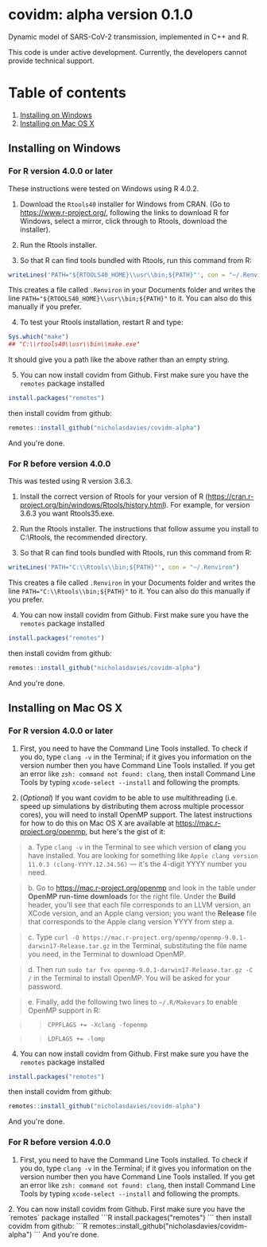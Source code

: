 # covidm: alpha version 0.1.0

Dynamic model of SARS-CoV-2 transmission, implemented in C++ and R.

This code is under active development. Currently, the developers cannot provide technical support.

# Table of contents

1. [Installing on Windows](#installing-on-windows)
2. [Installing on Mac OS X](#installing-on-mac-os-x)

## Installing on Windows

### For R version 4.0.0 or later

These instructions were tested on Windows using R 4.0.2.

1. Download the `Rtools40` installer for Windows from CRAN. (Go to https://www.r-project.org/, following the links to download R for Windows, select a mirror, click through to Rtools, download the installer).

2. Run the Rtools installer.

3. So that R can find tools bundled with Rtools, run this command from R:
```R
writeLines('PATH="${RTOOLS40_HOME}\\usr\\bin;${PATH}"', con = "~/.Renviron")
```
This creates a file called `.Renviron` in your Documents folder and writes the line `PATH="${RTOOLS40_HOME}\\usr\\bin;${PATH}"` to it. You can also do this manually if you prefer.

4. To test your Rtools installation, restart R and type:
```R
Sys.which("make")
## "C:\\rtools40\\usr\\bin\\make.exe"
```
It should give you a path like the above rather than an empty string.

5. You can now install covidm from Github. First make sure you have the `remotes` package installed
```R
install.packages("remotes")
```
then install covidm from github:
```R
remotes::install_github("nicholasdavies/covidm-alpha")
```
And you're done.

### For R before version 4.0.0

This was tested using R version 3.6.3.

1. Install the correct version of Rtools for your version of R (https://cran.r-project.org/bin/windows/Rtools/history.html). For example, for version 3.6.3 you want Rtools35.exe.

2. Run the Rtools installer. The instructions that follow assume you install to C:\Rtools, the recommended directory.

3. So that R can find tools bundled with Rtools, run this command from R:
```R
writeLines('PATH="C:\\Rtools\\bin;${PATH}"', con = "~/.Renviron")
```
This creates a file called `.Renviron` in your Documents folder and writes the line `PATH="C:\\Rtools\\bin;${PATH}"` to it. You can also do this manually if you prefer.

4. You can now install covidm from Github. First make sure you have the `remotes` package installed
```R
install.packages("remotes")
```
then install covidm from github:
```R
remotes::install_github("nicholasdavies/covidm-alpha")
```
And you're done.

## Installing on Mac OS X

### For R version 4.0.0 or later

1. First, you need to have the Command Line Tools installed. To check if you do, type `clang -v` in the Terminal; if it gives you information on the version number then you have Command Line Tools installed. If you get an error like `zsh: command not found: clang`, then install Command Line Tools by typing `xcode-select --install` and following the prompts.

2. (*Optional*) If you want covidm to be able to use multithreading (i.e. speed up simulations by distributing them across multiple processor cores), you will need to install OpenMP support. The latest instructions for how to do this on Mac OS X are available at https://mac.r-project.org/openmp, but here's the gist of it:

> a. Type `clang -v` in the Terminal to see which version of **clang** you have installed. You are looking for something like `Apple clang version 11.0.3 (clang-YYYY.12.34.56)` — it's the 4-digit YYYY number you need.

> b. Go to https://mac.r-project.org/openmp and look in the table under **OpenMP run-time downloads** for the right file. Under the **Build** header, you'll see that each file corresponds to an LLVM version, an XCode version, and an Apple clang version; you want the **Release** file that corresponds to the Apple clang version YYYY from step a. 

> c. Type `curl -O https://mac.r-project.org/openmp/openmp-9.0.1-darwin17-Release.tar.gz` in the Terminal, substituting the file name you need, in the Terminal to download OpenMP.

> d. Then run `sudo tar fvx openmp-9.0.1-darwin17-Release.tar.gz -C /` in the Terminal to install OpenMP. You will be asked for your password.

> e. Finally, add the following two lines to `~/.R/Makevars` to enable OpenMP support in R:

>> `CPPFLAGS += -Xclang -fopenmp`

>> `LDFLAGS += -lomp`

4. You can now install covidm from Github. First make sure you have the `remotes` package installed
```R
install.packages("remotes")
```
then install covidm from github:
```R
remotes::install_github("nicholasdavies/covidm-alpha")
```
And you're done.

### For R before version 4.0.0

1. First, you need to have the Command Line Tools installed. To check if you do, type `clang -v` in the Terminal; if it gives you information on the version number then you have Command Line Tools installed. If you get an error like `zsh: command not found: clang`, then install Command Line Tools by typing `xcode-select --install` and following the prompts.
<!--
2. Then, install gfortran binaries from here: https://github.com/fxcoudert/gfortran-for-macOS/releases.

3. Then, install the GNU Scientific Library (GSL) using Homebrew (https://brew.sh/) by typing
```
brew install gsl
```
in the Terminal.

4. Now, run 
```
gcc --version
```
in the Terminal to get your current version, e.g. `Target: x86_64-apple-darwin18.8.2.0`. 

5. Finally, run this in Terminal, substituting the version from step 3 into the last line:
```
cd ~
mkdir .R
cd .R
echo FLIBS=-L/usr/local/gfortran/lib/gcc/x86_64-apple-darwin18/8.2.0 -L/usr/local/gfortran/lib -lgfortran -lquadmath -lm >> Makevars
```
--!>

2. You can now install covidm from Github. First make sure you have the `remotes` package installed
```R
install.packages("remotes")
```
then install covidm from github:
```R
remotes::install_github("nicholasdavies/covidm-alpha")
```
And you're done.
